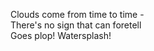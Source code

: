 Clouds come from time to time -    
There's no sign that can foretell    
Goes plop! Watersplash!    

